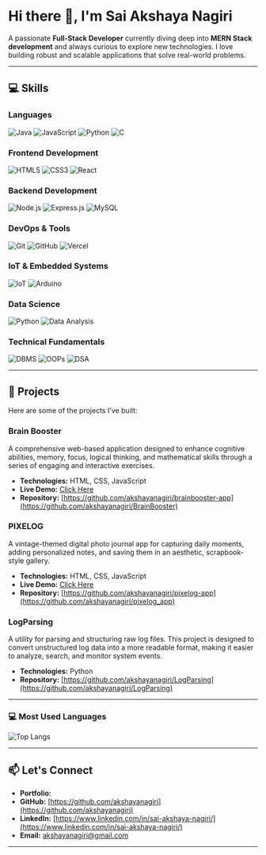 # Hi there 👋, I'm Sai Akshaya Nagiri

A passionate **Full-Stack Developer** currently diving deep into **MERN Stack development** and always curious to explore new technologies. I love building robust and scalable applications that solve real-world problems.

---


## 💻 Skills


### Languages
![Java](https://img.shields.io/badge/Java-007396?style=flat&logo=java&logoColor=white)
![JavaScript](https://img.shields.io/badge/JavaScript-F7DF1E?style=flat&logo=javascript&logoColor=black)
![Python](https://img.shields.io/badge/Python-3776AB?style=flat&logo=python&logoColor=white)
![C](https://img.shields.io/badge/C-A8B9CC?style=flat&logo=c&logoColor=black)

### Frontend Development
![HTML5](https://img.shields.io/badge/HTML5-E34F26?style=flat&logo=html5&logoColor=white)
![CSS3](https://img.shields.io/badge/CSS3-1572B6?style=flat&logo=css3&logoColor=white)
![React](https://img.shields.io/badge/React-61DAFB?style=flat&logo=react&logoColor=black)

### Backend Development
![Node.js](https://img.shields.io/badge/Node.js-339933?style=flat&logo=nodedotjs&logoColor=white)
![Express.js](https://img.shields.io/badge/Express.js-000000?style=flat&logo=express&logoColor=white)
![MySQL](https://img.shields.io/badge/MySQL-4479A1?style=flat&logo=mysql&logoColor=white)

### DevOps & Tools
![Git](https://img.shields.io/badge/Git-F05032?style=flat&logo=git&logoColor=white)
![GitHub](https://img.shields.io/badge/GitHub-181717?style=flat&logo=github&logoColor=white)
![Vercel](https://img.shields.io/badge/Vercel-000000?style=flat&logo=vercel&logoColor=white)

### IoT & Embedded Systems
![IoT](https://img.shields.io/badge/IoT-003366?style=flat&logo=iot&logoColor=white) 
![Arduino](https://img.shields.io/badge/Arduino-00979D?style=flat&logo=arduino&logoColor=white)

###  Data Science
![Python](https://img.shields.io/badge/Python-3776AB?style=flat&logo=python&logoColor=white)
![Data Analysis](https://img.shields.io/badge/Data_Analysis-darkgreen?style=flat)

### Technical Fundamentals
![DBMS](https://img.shields.io/badge/DBMS-orange?style=flat)
![OOPs](https://img.shields.io/badge/OOPs-yellow?style=flat)
![DSA](https://img.shields.io/badge/DSA-blue?style=flat)

---

## 🚀 Projects

Here are some of the projects I've built:

### Brain Booster 
A comprehensive web-based application designed to enhance cognitive abilities, memory, focus, logical thinking, and mathematical skills through a series of engaging and interactive exercises.
* **Technologies:** HTML, CSS, JavaScript
* **Live Demo:** [Click Here](https://brainbooster-zeta.vercel.app/)
* **Repository:** [https://github.com/akshayanagiri/brainbooster-app](https://github.com/akshayanagiri/BrainBooster)

### PIXELOG
A vintage-themed digital photo journal app for capturing daily moments, adding personalized notes, and saving them in an aesthetic, scrapbook-style gallery.
* **Technologies:** HTML, CSS, JavaScript
* **Live Demo:** [Click Here](https://pixelogapp.vercel.app/)
* **Repository:** [https://github.com/akshayanagiri/pixelog-app](https://github.com/akshayanagiri/pixelog_app)

### LogParsing
A utility for parsing and structuring raw log files. This project is designed to convert unstructured log data into a more readable format, making it easier to analyze, search, and monitor system events.
* **Technologies:** Python
* **Repository:** [https://github.com/akshayanagiri/LogParsing](https://github.com/akshayanagiri/LogParsing)

---

### 💻 Most Used Languages

![Top Langs](https://github-readme-stats.vercel.app/api/top-langs/?username=akshayanagiri&layout=compact&theme=dark)

---

## 📫 Let's Connect

* **Portfolio:**
* **GitHub:** [https://github.com/akshayanagiri](https://github.com/akshayanagiri)
* **LinkedIn:** [https://www.linkedin.com/in/sai-akshaya-nagiri/](https://www.linkedin.com/in/sai-akshaya-nagiri/)
* **Email:** akshayanagiri@gmail.com

---
